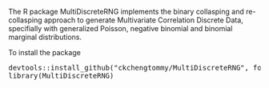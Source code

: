 The R package MultiDiscreteRNG implements the binary collasping and re-collasping approach to generate Multivariate Correlation Discrete Data, specifially with generalized Poisson, negative binomial and binomial marginal distributions. 

To install the package

<pre>
devtools::install_github("ckchengtommy/MultiDiscreteRNG", force = TRUE)
library(MultiDiscreteRNG)
</pre>
